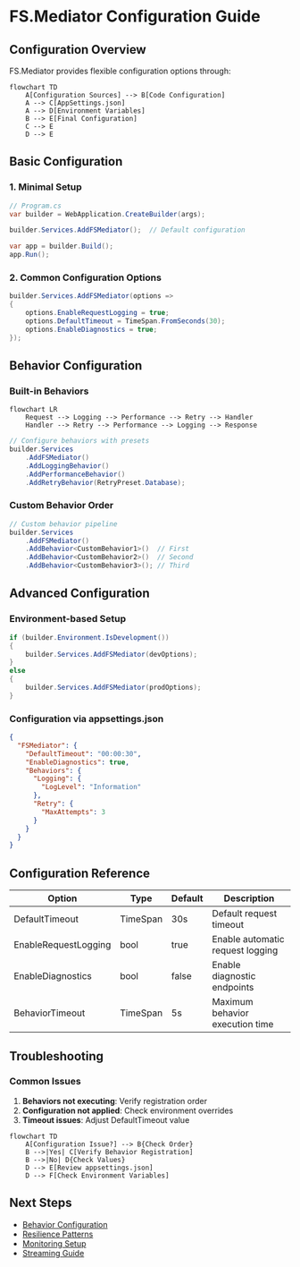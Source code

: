 # FS.Mediator Configuration Guide

## Configuration Overview

FS.Mediator provides flexible configuration options through:

```mermaid
flowchart TD
    A[Configuration Sources] --> B[Code Configuration]
    A --> C[AppSettings.json]
    A --> D[Environment Variables]
    B --> E[Final Configuration]
    C --> E
    D --> E
```

## Basic Configuration

### 1. Minimal Setup

```csharp
// Program.cs
var builder = WebApplication.CreateBuilder(args);

builder.Services.AddFSMediator();  // Default configuration

var app = builder.Build();
app.Run();
```

### 2. Common Configuration Options

```csharp
builder.Services.AddFSMediator(options => 
{
    options.EnableRequestLogging = true;
    options.DefaultTimeout = TimeSpan.FromSeconds(30);
    options.EnableDiagnostics = true;
});
```

## Behavior Configuration

### Built-in Behaviors

```mermaid
flowchart LR
    Request --> Logging --> Performance --> Retry --> Handler
    Handler --> Retry --> Performance --> Logging --> Response
```

```csharp
// Configure behaviors with presets
builder.Services
    .AddFSMediator()
    .AddLoggingBehavior()
    .AddPerformanceBehavior()
    .AddRetryBehavior(RetryPreset.Database);
```

### Custom Behavior Order

```csharp
// Custom behavior pipeline
builder.Services
    .AddFSMediator()
    .AddBehavior<CustomBehavior1>()  // First
    .AddBehavior<CustomBehavior2>()  // Second
    .AddBehavior<CustomBehavior3>(); // Third
```

## Advanced Configuration

### Environment-based Setup

```csharp
if (builder.Environment.IsDevelopment())
{
    builder.Services.AddFSMediator(devOptions);
}
else
{
    builder.Services.AddFSMediator(prodOptions);
}
```

### Configuration via appsettings.json

```json
{
  "FSMediator": {
    "DefaultTimeout": "00:00:30",
    "EnableDiagnostics": true,
    "Behaviors": {
      "Logging": {
        "LogLevel": "Information"
      },
      "Retry": {
        "MaxAttempts": 3
      }
    }
  }
}
```

## Configuration Reference

| Option | Type | Default | Description |
|--------|------|---------|-------------|
| DefaultTimeout | TimeSpan | 30s | Default request timeout |
| EnableRequestLogging | bool | true | Enable automatic request logging |
| EnableDiagnostics | bool | false | Enable diagnostic endpoints |
| BehaviorTimeout | TimeSpan | 5s | Maximum behavior execution time |

## Troubleshooting

### Common Issues

1. **Behaviors not executing**: Verify registration order
2. **Configuration not applied**: Check environment overrides
3. **Timeout issues**: Adjust DefaultTimeout value

```mermaid
flowchart TD
    A[Configuration Issue?] --> B{Check Order}
    B -->|Yes| C[Verify Behavior Registration]
    B -->|No| D{Check Values}
    D --> E[Review appsettings.json]
    D --> F[Check Environment Variables]
```

## Next Steps

- [Behavior Configuration](../behaviors.md)
- [Resilience Patterns](../resilience/overview.md)
- [Monitoring Setup](../monitoring/README.md)
- [Streaming Guide](../streaming/getting-started.md)